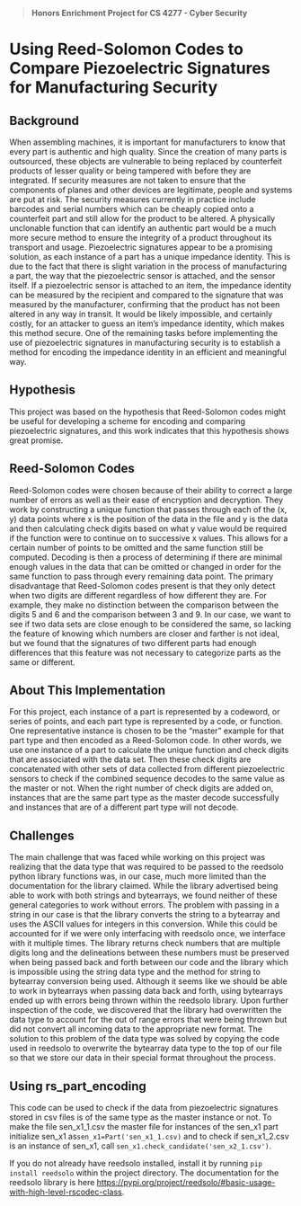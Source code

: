> **Honors Enrichment Project for CS 4277 - Cyber Security**

# Using Reed-Solomon Codes to Compare Piezoelectric Signatures for Manufacturing Security

## Background

When assembling machines, it is important for manufacturers to know that every part is authentic and high quality. 
Since the creation of many parts is outsourced, these objects are vulnerable to being replaced by counterfeit 
products of lesser quality or being tampered with before they are integrated. If security measures are not taken to 
ensure that the components of planes and other devices are legitimate, people and systems are put at risk. 
The security measures currently in practice include barcodes and serial numbers which can be cheaply copied onto a 
counterfeit part and still allow for the product to be altered. A physically unclonable function that can identify an 
authentic part would be a much more secure method to ensure the integrity of a product throughout its transport and 
usage. Piezoelectric signatures appear to be a promising solution, as each instance of a part has a unique impedance 
identity. This is due to the fact that there is slight variation in the process of manufacturing a part, the way that 
the piezoelectric sensor is attached, and the sensor itself. If a piezoelectric sensor is attached to an item, the 
impedance identity can be measured by the recipient and compared to the signature that was measured by the 
manufacturer, confirming that the product has not been altered in any way in transit. It would be likely impossible, 
and certainly costly, for an attacker to guess an item’s impedance identity, which makes this method secure. 
One of the remaining tasks before implementing the use of piezoelectric signatures in manufacturing security is to 
establish a method for encoding the impedance identity in an efficient and meaningful way. 

## Hypothesis

This project was based on the hypothesis that Reed-Solomon codes might be useful for developing a scheme for encoding 
and comparing piezoelectric signatures, and this work indicates that this hypothesis shows great promise. 

## Reed-Solomon Codes
Reed-Solomon codes were chosen because of their ability to correct a large number of errors as well as their ease of 
encryption and decryption. They work by constructing a unique function that passes through each of the (x, y) data 
points where x is the position of the data in the file and y is the data and then calculating check digits based on 
what y value would be required if the function were to continue on to successive x values. This allows for a certain 
number of points to be omitted and the same function still be computed. Decoding is then a process of determining if 
there are minimal enough values in the data that can be omitted or changed in order for the same function to pass 
through every remaining data point. The primary disadvantage that Reed-Solomon codes present is that they only detect 
when two digits are different regardless of how different they are. For example, they make no distinction between the 
comparison between the digits 5 and 6 and the comparison between 3 and 9. In our case, we want to see if two data sets 
are close enough to be considered the same, so lacking the feature of knowing which numbers are closer and farther is 
not ideal, but we found that the signatures of two different parts had enough differences that this feature was not 
necessary to categorize parts as the same or different.

## About This Implementation

For this project, each instance of a part is represented by a codeword, or series of points, and each part type is 
represented by a code, or function. One representative instance is chosen to be the “master” example for that part 
type and then encoded as a Reed-Solomon code. In other words, we use one instance of a part to calculate the unique 
function and check digits that are associated with the data set. Then these check digits are concatenated with other 
sets of data collected from different piezoelectric sensors to check if the combined sequence decodes to the same 
value as the master or not. When the right number of check digits are added on, instances that are the same part type 
as the master decode successfully and instances that are of a different part type will not decode.

## Challenges
The main challenge that was faced while working on this project was realizing that the data type that was required to 
be passed to the reedsolo python library functions was, in our case, much more limited than the documentation for the 
library claimed. While the library advertised being able to work with both strings and bytearrays, we found neither of 
these general categories to work without errors. The problem with passing in a string in our case is that the library 
converts the string to a bytearray and uses the ASCII values for integers in this conversion. While this could be 
accounted for if we were only interfacing with reedsolo once, we interface with it multiple times. The library 
returns check numbers that are multiple digits long and the delineations between these numbers must be preserved when 
being passed back and forth between our code and the library which is impossible using the string data type and the 
method for string to bytearray conversion being used. Although it seems like we should be able to work in bytearrays 
when passing data back and forth, using bytearrays ended up with errors being thrown within the reedsolo library. 
Upon further inspection of the code, we discovered that the library had overwritten the data type to account for the out of range errors that 
were being thrown but did not convert all incoming data to the appropriate new format. The solution to this problem of 
the data type was solved by copying the code used in reedsolo to overwrite the bytearray data type to the top of 
our file so that we store our data in their special format throughout the process.

## Using rs_part_encoding

This code can be used to check if the data from piezoelectric signatures stored in csv files is of the same type as 
the master instance or not. To make the file sen_x1_1.csv the master file for instances of the sen_x1 part initialize 
sen_x1 as`sen_x1=Part('sen_x1_1.csv)` and to check if sen_x1_2.csv is an instance of sen_x1, call 
`sen_x1.check_candidate('sen_x2_1.csv')`.

If you do not already have reedsolo installed, install it by running `pip install reedsolo` within the project directory. The documentation for the reedsolo library is here https://pypi.org/project/reedsolo/#basic-usage-with-high-level-rscodec-class. 



